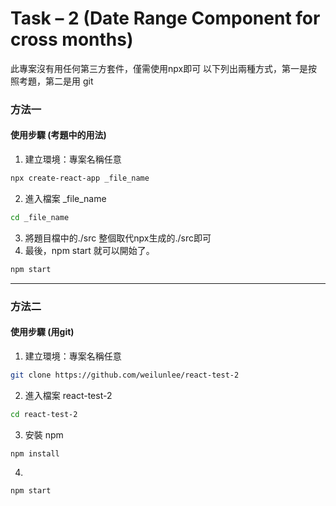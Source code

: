 # Task – 2 (Date Range Component for cross months) 

此專案沒有用任何第三方套件，僅需使用npx即可
以下列出兩種方式，第一是按照考題，第二是用 git

### 方法一
#### 使用步驟 (考題中的用法)
1. 建立環境：專案名稱任意 
```sh
npx create-react-app _file_name
```
2. 進入檔案 _file_name
```sh
cd _file_name
```
3. 將題目檔中的./src 整個取代npx生成的./src即可
4. 最後，npm start 就可以開始了。
```sh
npm start
```
---
### 方法二
#### 使用步驟 (用git)
1. 建立環境：專案名稱任意 
```sh
git clone https://github.com/weilunlee/react-test-2
```

2. 進入檔案 react-test-2
```sh
cd react-test-2
```

3. 安裝 npm
```sh
npm install
```

4. 
```sh
npm start
```
